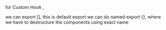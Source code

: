for Custom Hook ,

we can export [], this is default export
we can do named export {}, where we have to destructure the components using exact name
